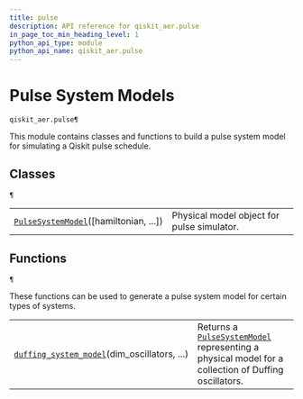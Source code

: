 ```yaml
---
title: pulse
description: API reference for qiskit_aer.pulse
in_page_toc_min_heading_level: 1
python_api_type: module
python_api_name: qiskit_aer.pulse
---
```


<span id="module-qiskit_aer.pulse" />

<span id="aer-pulse" />

# Pulse System Models

<span id="module-qiskit_aer.pulse" />

`qiskit_aer.pulse¶`

This module contains classes and functions to build a pulse system model for simulating a Qiskit pulse schedule.

## Classes

<span id="module-qiskit_aer.pulse" />

`¶`

|                                                                                                                  |                                            |
| ---------------------------------------------------------------------------------------------------------------- | ------------------------------------------ |
| [`PulseSystemModel`](qiskit_aer.pulse.PulseSystemModel "qiskit_aer.pulse.PulseSystemModel")(\[hamiltonian, ...]) | Physical model object for pulse simulator. |

## Functions

<span id="module-qiskit_aer.pulse" />

`¶`

These functions can be used to generate a pulse system model for certain types of systems.

|                                                                                                                                |                                                                                                                                                                              |
| ------------------------------------------------------------------------------------------------------------------------------ | ---------------------------------------------------------------------------------------------------------------------------------------------------------------------------- |
| [`duffing_system_model`](qiskit_aer.pulse.duffing_system_model "qiskit_aer.pulse.duffing_system_model")(dim\_oscillators, ...) | Returns a [`PulseSystemModel`](qiskit_aer.pulse.PulseSystemModel "qiskit_aer.pulse.PulseSystemModel") representing a physical model for a collection of Duffing oscillators. |

